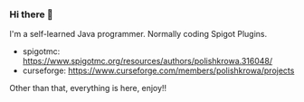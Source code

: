 ### Hi there 👋
I'm a self-learned Java programmer. Normally coding Spigot Plugins.

- spigotmc: https://www.spigotmc.org/resources/authors/polishkrowa.316048/
- curseforge: https://www.curseforge.com/members/polishkrowa/projects

Other than that, everything is here, enjoy!!

<!--
**Mrredstone5230/Mrredstone5230** is a ✨ _special_ ✨ repository because its `README.md` (this file) appears on your GitHub profile.

Here are some ideas to get you started:

- 🔭 I’m currently working on ...
- 🌱 I’m currently learning ...
- 👯 I’m looking to collaborate on ...
- 🤔 I’m looking for help with ...
- 💬 Ask me about ...
- 📫 How to reach me: ...
- 😄 Pronouns: ...
- ⚡ Fun fact: ...
-->
